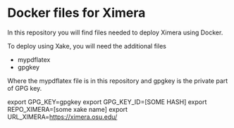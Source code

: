 # Docker files for Ximera

In this repository you will find files needed to deploy Ximera using Docker. 


To deploy using Xake, you will need the additional files
- mypdflatex
- gpgkey
  
Where the mypdflatex file is in this repository and gpgkey is the private part of GPG key.

export GPG_KEY=gpgkey
export GPG_KEY_ID=[SOME HASH]
export REPO_XIMERA=[some xake name]
export URL_XIMERA=https://ximera.osu.edu/